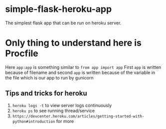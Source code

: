 # simple-flask-heroku-app
The simplest flask app that can be run on heroku server.

# Only thing to understand here is Procfile
Here `app:app` is something similar to `from app import app`
First `app` is written because of filename and second `app` is written because of the variable in the file which is our app to run by gunicorn


## Tips and tricks for heroku
1. `heroku logs -t` to view server logs continuously
2. `heroku ps` to see running thread/service
3. `https://devcenter.heroku.com/articles/getting-started-with-python#introduction` for more
